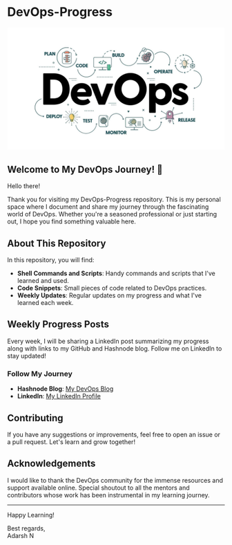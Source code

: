 # DevOps-Progress

![DevOps Banner](Assets/devops.jpg)

## Welcome to My DevOps Journey! 🚀

Hello there!

Thank you for visiting my DevOps-Progress repository. This is my personal space where I document and share my journey through the fascinating world of DevOps. Whether you're a seasoned professional or just starting out, I hope you find something valuable here.

## About This Repository

In this repository, you will find:

- **Shell Commands and Scripts**: Handy commands and scripts that I've learned and used.
- **Code Snippets**: Small pieces of code related to DevOps practices.
- **Weekly Updates**: Regular updates on my progress and what I've learned each week.

## Weekly Progress Posts

Every week, I will be sharing a LinkedIn post summarizing my progress along with links to my GitHub and Hashnode blog. Follow me on LinkedIn to stay updated!

### Follow My Journey

- **Hashnode Blog**: [My DevOps Blog](https://hashnode.com/@AdarshN)
- **LinkedIn**: [My LinkedIn Profile](https://www.linkedin.com/in/adarsh-n-7093b4204/)

## Contributing

If you have any suggestions or improvements, feel free to open an issue or a pull request. Let's learn and grow together!

## Acknowledgements

I would like to thank the DevOps community for the immense resources and support available online. Special shoutout to all the mentors and contributors whose work has been instrumental in my learning journey.

---

Happy Learning!

Best regards,  
Adarsh N
